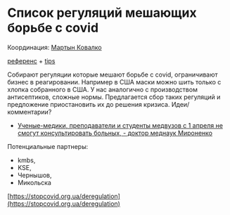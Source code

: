 # Список регуляций мешающих борьбе с covid

Координация: [Мартын Ковалко](http://t.me/martynkovalko)

[референс](https://www.pauseregulations.com/) + [tips](https://www.youtube.com/watch?v=ToD6xtx_vd8)

Cобирают регуляции которые мешают борьбе с covid, ограничивают бизнес в реагировании. Например в США маски можно шить только с хлопка собранного в США. У нас аналогично с производством антисептиков, сложные нормы. Предлагается сбор таких регуляций и предложение приостановить их до решения кризиса. Идеи/комментарии?

* [Ученые-медики, преподаватели и студенты медвузов с 1 апреля не смогут консультировать больных, - доктор меднаук Мироненко](https://censor.net.ua/news/3185552/uchenyemediki_prepodavateli_i_studenty_medvuzov_s_1_aprelya_ne_smogut_konsultirovat_bolnyh_doktor_mednauk?fbclid=IwAR2e5Kc3IL0rgkECaVIeS1BhDSELKigFXeSNNwlgiSHsruptNec5Mfyk8vU)

Потенциальные партнеры:

* kmbs,
* KSE,
* Чернышов,
* Микольска

[https://stopcovid.org.ua/deregulation](https://stopcovid.org.ua/deregulation)

